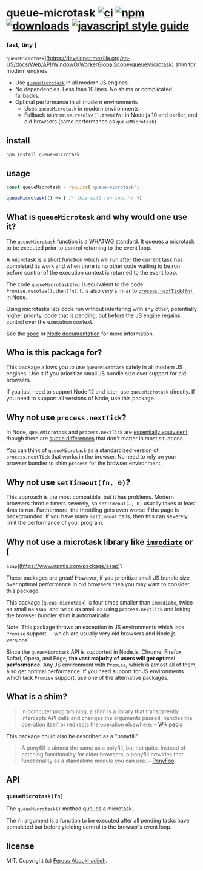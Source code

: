 # queue-microtask [![ci][ci-image]][ci-url] [![npm][npm-image]][npm-url] [![downloads][downloads-image]][downloads-url] [![javascript style guide][standard-image]][standard-url]

[ci-image]: https://img.shields.io/github/workflow/status/feross/queue-microtask/ci/master

[ci-url]: https://github.com/feross/queue-microtask/actions

[npm-image]: https://img.shields.io/npm/v/queue-microtask.svg

[npm-url]: https://npmjs.org/package/queue-microtask

[downloads-image]: https://img.shields.io/npm/dm/queue-microtask.svg

[downloads-url]: https://npmjs.org/package/queue-microtask

[standard-image]: https://img.shields.io/badge/code_style-standard-brightgreen.svg

[standard-url]: https://standardjs.com

### fast, tiny [
`queueMicrotask`](https://developer.mozilla.org/en-US/docs/Web/API/WindowOrWorkerGlobalScope/queueMicrotask) shim for modern engines

- Use [`queueMicrotask`](https://developer.mozilla.org/en-US/docs/Web/API/WindowOrWorkerGlobalScope/queueMicrotask) in
  all modern JS engines.
- No dependencies. Less than 10 lines. No shims or complicated fallbacks.
- Optimal performance in all modern environments
    - Uses `queueMicrotask` in modern environments
    - Fallback to `Promise.resolve().then(fn)` in Node.js 10 and earlier, and old browsers (same performance as
      `queueMicrotask`)

## install

```
npm install queue-microtask
```

## usage

```js
const queueMicrotask = require('queue-microtask')

queueMicrotask(() => { /* this will run soon */ })
```

## What is `queueMicrotask` and why would one use it?

The `queueMicrotask` function is a WHATWG standard. It queues a microtask to be executed prior to control returning to
the event loop.

A microtask is a short function which will run after the current task has completed its work and when there is no other
code waiting to be run before control of the execution context is returned to the event loop.

The code `queueMicrotask(fn)` is equivalent to the code `Promise.resolve().then(fn)`. It is also very similar to [
`process.nextTick(fn)`](https://nodejs.org/api/process.html#process_process_nexttick_callback_args) in Node.

Using microtasks lets code run without interfering with any other, potentially higher priority, code that is pending,
but before the JS engine regains control over the execution context.

See the [spec](https://html.spec.whatwg.org/multipage/timers-and-user-prompts.html#microtask-queuing)
or [Node documentation](https://nodejs.org/api/globals.html#globals_queuemicrotask_callback) for more information.

## Who is this package for?

This package allows you to use `queueMicrotask` safely in all modern JS engines. Use it if you prioritize small JS
bundle size over support for old browsers.

If you just need to support Node 12 and later, use `queueMicrotask` directly. If you need to support all versions of
Node, use this package.

## Why not use `process.nextTick`?

In Node, `queueMicrotask` and `process.nextTick`
are [essentially equivalent](https://nodejs.org/api/globals.html#globals_queuemicrotask_callback), though there
are [subtle differences](https://github.com/YuzuJS/setImmediate#macrotasks-and-microtasks) that don't matter in most
situations.

You can think of `queueMicrotask` as a standardized version of `process.nextTick` that works in the browser. No need to
rely on your browser bundler to shim `process` for the browser environment.

## Why not use `setTimeout(fn, 0)`?

This approach is the most compatible, but it has problems. Modern browsers throttle timers severely, so
`setTimeout(…, 0)` usually takes at least 4ms to run. Furthermore, the throttling gets even worse if the page is
backgrounded. If you have many `setTimeout` calls, then this can severely limit the performance of your program.

## Why not use a microtask library like [`immediate`](https://www.npmjs.com/package/immediate) or [
`asap`](https://www.npmjs.com/package/asap)?

These packages are great! However, if you prioritize small JS bundle size over optimal performance in old browsers then
you may want to consider this package.

This package (`queue-microtask`) is four times smaller than `immediate`, twice as small as `asap`, and twice as small as
using `process.nextTick` and letting the browser bundler shim it automatically.

Note: This package throws an exception in JS environments which lack `Promise` support -- which are usually very old
browsers and Node.js versions.

Since the `queueMicrotask` API is supported in Node.js, Chrome, Firefox, Safari, Opera, and Edge, **the vast majority of
users will get optimal performance**. Any JS environment with `Promise`, which is almost all of them, also get optimal
performance. If you need support for JS environments which lack `Promise` support, use one of the alternative packages.

## What is a shim?

> In computer programming, a shim is a library that transparently intercepts API calls and changes the arguments passed,
> handles the operation itself or redirects the operation
> elsewhere. – [Wikipedia](https://en.wikipedia.org/wiki/Shim_(computing))

This package could also be described as a "ponyfill".

> A ponyfill is almost the same as a polyfill, but not quite. Instead of patching functionality for older browsers, a
> ponyfill provides that functionality as a standalone module you can
> use. – [PonyFoo](https://ponyfoo.com/articles/polyfills-or-ponyfills)

## API

### `queueMicrotask(fn)`

The `queueMicrotask()` method queues a microtask.

The `fn` argument is a function to be executed after all pending tasks have completed but before yielding control to the
browser's event loop.

## license

MIT. Copyright (c) [Feross Aboukhadijeh](https://feross.org).
